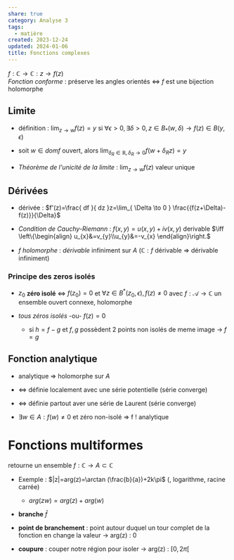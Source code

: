 ```yaml
---  
share: true  
category: Analyse 3  
tags:  
  - matière  
created: 2023-12-24  
updated: 2024-01-06  
title: Fonctions complexes  
---  
```

  
$f:\mathbb{C}\to \mathbb{C}:z \to f(z)$  
*Fonction conforme* : préserve les angles orientés $\iff$ $f$ est une bijection holomorphe  
## Limite  
  
- définition : $\lim_{ z \to w }f(z)=y$ si $\forall\epsilon>0,\exists\delta>0,z\in B_{*}(w,\delta)\to f(z)\in B(y,\epsilon)$  
  
- soit $w\in dom f$ ouvert, alors $\lim_{ \delta_{R}\in \mathbb{R}, \delta_{R} \to 0 } f(w + \delta_{R}z) = y$  
  
- *Théorème de l'unicité de la limite* : $\lim_{ z \to w }f(z)$ valeur unique  
## Dérivées  
  
- dérivée : $f'(z)=\frac{ df }{ dz }z=\lim_{ \Delta \to 0 } \frac{{f(z+\Delta)-f(z)}}{\Delta}$  
  
- *Condition de Cauchy-Riemann* : $f(x,y)=u(x,y)+iv(x,y)$ derivable $\iff \left\{\begin{align} u_{x}&=v_{y}\\u_{y}&=-v_{x} \end{align}\right.$  
  
- $f$ *holomorphe* : *dérivable* infiniment sur $A$ ($\mathbb{C}:f$ dérivable ⇒ dérivable infiniment)  
### Principe des zeros isolés  
  
- $z_{0}$ **zéro isolé** ⇔ $f(z_{0})=0$ et $\forall z\in B^*(z_{0},\epsilon), f(z)\neq 0$ avec $f:\mathcal{A}\to \mathbb{C}$ un ensemble ouvert connexe, holomorphe  
  
- *tous zéros isolés*  -ou-  $f(z)=0$  
	- si $h=f-g$ et $f,g$ possèdent 2 points non isolés de meme image → $f=g$  
## Fonction analytique  
  
- analytique ⇒ holomorphe sur $A$  
  
- ⇔ définie localement avec une série potentielle (série converge)  
  
- ⇔ définie partout aver une série de Laurent (série converge)  
  
- $\exists w\in A :f(w)\neq 0$ et zéro non-isolé ⇒ f ! analytique  
# Fonctions multiformes  
retourne un ensemble $f:\mathbb{C}\to A\subset \mathbb{C}$  
  
- Exemple : $|z|=arg(z)=\arctan (\frac{b}{a})+2k\pi$ (, logarithme, racine carrée)  
	- $arg(zw)=arg(z)+arg(w)$  
  
- **branche** $\bar{f}$  
  
- **point de branchement** : point autour duquel un tour complet de la fonction en change la valeur → arg(z) : 0  
  
- **coupure** : couper notre région pour isoler → arg(z) : $[0,2\pi[$  
